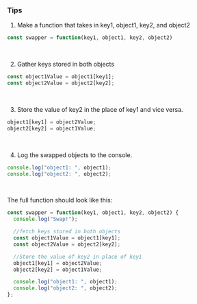 ### Tips

1. Make a function that takes in key1, object1, key2, and object2
```js
const swapper = function(key1, object1, key2, object2)
```

</br>

2. Gather keys stored in both objects
```js
const object1Value = object1[key1];
const object2Value = object2[key2];
```

</br>

3. Store the value of key2 in the place of key1 and vice versa.
```js
object1[key1] = object2Value;
object2[key2] = object1Value;
```

</br>

4. Log the swapped objects to the console.
```js
console.log("object1: ", object1);
console.log("object2: ", object2);
```

</br>

The full function should look like this:
```js
const swapper = function(key1, object1, key2, object2) {
  console.log("Swap!");

  //fetch keys stored in both objects
  const object1Value = object1[key1];
  const object2Value = object2[key2];

  //Store the value of key2 in place of key1
  object1[key1] = object2Value;
  object2[key2] = object1Value;

  console.log("object1: ", object1);
  console.log("object2: ", object2);
};

```